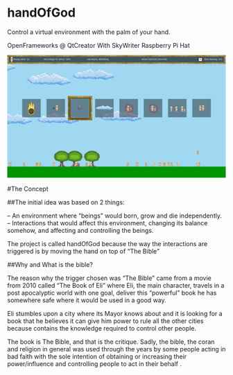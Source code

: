 # handOfGod
Control a virtual environment with the palm of your hand.

OpenFrameworks @ QtCreator With SkyWriter Raspberry Pi Hat

![alt tag](https://github.com/gvpm/handOfGod/blob/master/blogpics/Example.png)

#The Concept

##The initial idea was based on 2 things:

– An environment where “beings” would born, grow and die independently.
– Interactions that would affect this environment, changing its balance somehow, and affecting and controlling the beings.

The project is called handOfGod because the way the interactions are triggered is by moving the hand on top of “The Bible”

##Why and What is the bible?

The reason why the trigger chosen was “The Bible” came from a movie from 2010 called “The Book of Eli” where Eli, the main character, travels in a post apocalyptic world with one goal, deliver this “powerful” book he has somewhere safe where it would be used in a good way.

Eli stumbles upon a city where its Mayor knows about and it is looking for a book that he believes it can give him power to rule all the other cities because contains the knowledge required to control other people.

The book is The Bible, and that is the critique. Sadly, the bible, the coran and religion in general was  used through the years by some people acting in bad faith with the sole intention of obtaining or increasing their power/influence and controlling people to act in their behalf .

